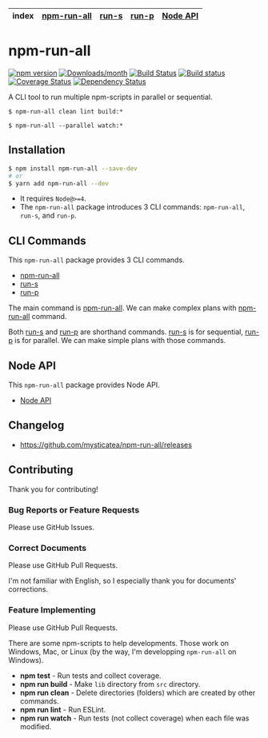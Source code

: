 | index | [npm-run-all] | [run-s] | [run-p] | [Node API] |
|-------|---------------|---------|---------|------------|

# npm-run-all

[![npm version](https://img.shields.io/npm/v/npm-run-all.svg)](https://www.npmjs.com/package/npm-run-all)
[![Downloads/month](https://img.shields.io/npm/dm/npm-run-all.svg)](http://www.npmtrends.com/npm-run-all)
[![Build Status](https://travis-ci.org/mysticatea/npm-run-all.svg?branch=master)](https://travis-ci.org/mysticatea/npm-run-all)
[![Build status](https://ci.appveyor.com/api/projects/status/v0owd44q1r7hceir/branch/master?svg=true)](https://ci.appveyor.com/project/mysticatea/npm-run-all/branch/master)
[![Coverage Status](https://codecov.io/gh/mysticatea/eslint-plugin-node/branch/master/graph/badge.svg)](https://codecov.io/gh/mysticatea/npm-run-all)
[![Dependency Status](https://david-dm.org/mysticatea/npm-run-all.svg)](https://david-dm.org/mysticatea/npm-run-all)

A CLI tool to run multiple npm-scripts in parallel or sequential.

```
$ npm-run-all clean lint build:*
```

```
$ npm-run-all --parallel watch:*
```

## Installation

```bash
$ npm install npm-run-all --save-dev
# or
$ yarn add npm-run-all --dev
```

- It requires `Node@>=4`.
- The `npm-run-all` package introduces 3 CLI commands: `npm-run-all`, `run-s`, and `run-p`.

## CLI Commands

This `npm-run-all` package provides 3 CLI commands.

- [npm-run-all]
- [run-s]
- [run-p]

The main command is [npm-run-all].
We can make complex plans with [npm-run-all] command.

Both [run-s] and [run-p] are shorthand commands.
[run-s] is for sequential, [run-p] is for parallel.
We can make simple plans with those commands.

## Node API

This `npm-run-all` package provides Node API.

- [Node API]

## Changelog

- https://github.com/mysticatea/npm-run-all/releases

## Contributing

Thank you for contributing!

### Bug Reports or Feature Requests

Please use GitHub Issues.

### Correct Documents

Please use GitHub Pull Requests.

I'm not familiar with English, so I especially thank you for documents' corrections.

### Feature Implementing

Please use GitHub Pull Requests.

There are some npm-scripts to help developments.
Those work on Windows, Mac, or Linux (by the way, I'm developping `npm-run-all` on Windows).

- **npm test** - Run tests and collect coverage.
- **npm run build** - Make `lib` directory from `src` directory.
- **npm run clean** - Delete directories (folders) which are created by other commands.
- **npm run lint** - Run ESLint.
- **npm run watch** - Run tests (not collect coverage) when each file was modified.

[npm-run-all]: docs/npm-run-all.md
[run-s]: docs/run-s.md
[run-p]: docs/run-p.md
[Node API]: docs/node-api.md
